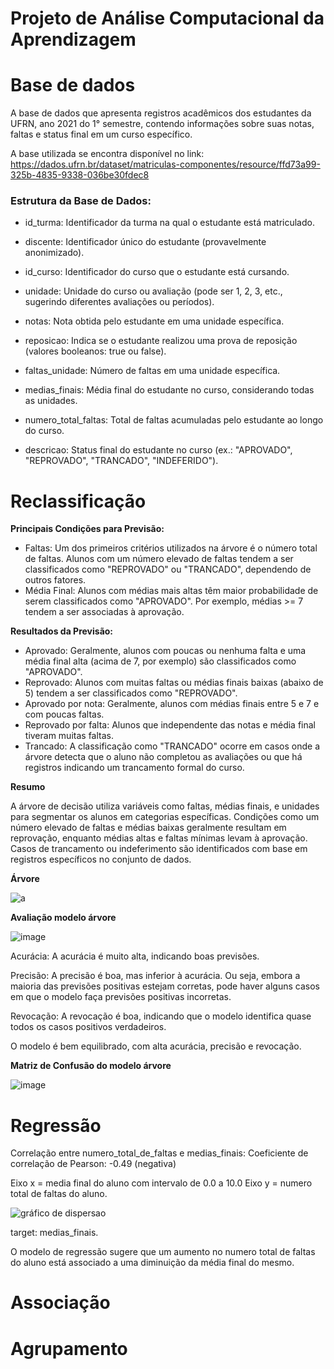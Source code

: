 # Projeto de  Análise Computacional da Aprendizagem

# Base de dados

A base de dados que apresenta registros acadêmicos dos estudantes da UFRN, ano 2021 do 1° semestre, contendo informações sobre suas notas, faltas e status final em um curso específico. 

A base utilizada se encontra disponível no link: https://dados.ufrn.br/dataset/matriculas-componentes/resource/ffd73a99-325b-4835-9338-036be30fdec8

### Estrutura da Base de Dados:

- id_turma: Identificador da turma na qual o estudante está matriculado.

- discente: Identificador único do estudante (provavelmente anonimizado).

- id_curso: Identificador do curso que o estudante está cursando.

- unidade: Unidade do curso ou avaliação (pode ser 1, 2, 3, etc., sugerindo diferentes avaliações ou períodos).

- notas: Nota obtida pelo estudante em uma unidade específica.

- reposicao: Indica se o estudante realizou uma prova de reposição (valores booleanos: true ou false).

- faltas_unidade: Número de faltas em uma unidade específica.

- medias_finais: Média final do estudante no curso, considerando todas as unidades.

- numero_total_faltas: Total de faltas acumuladas pelo estudante ao longo do curso.

- descricao: Status final do estudante no curso (ex.: "APROVADO", "REPROVADO", "TRANCADO", "INDEFERIDO").

# Reclassificação

**Principais Condições para Previsão:**
- Faltas: Um dos primeiros critérios utilizados na árvore é o número total de faltas. Alunos com um número elevado de faltas tendem a ser classificados como "REPROVADO" ou "TRANCADO", dependendo de outros fatores.
- Média Final: Alunos com médias mais altas têm maior probabilidade de serem classificados como "APROVADO". Por exemplo, médias >= 7 tendem a ser associadas à aprovação.


**Resultados da Previsão:**
- Aprovado: Geralmente, alunos com poucas ou nenhuma falta e uma média final alta (acima de 7, por exemplo) são classificados como "APROVADO".
- Reprovado: Alunos com muitas faltas ou médias finais baixas (abaixo de 5) tendem a ser classificados como "REPROVADO".
- Aprovado por nota: Geralmente, alunos com médias finais entre 5 e 7 e com poucas faltas.
- Reprovado por falta: Alunos que independente das notas e média final tiveram muitas faltas.
- Trancado: A classificação como "TRANCADO" ocorre em casos onde a árvore detecta que o aluno não completou as avaliações ou que há registros indicando um trancamento formal do curso.


**Resumo**

A árvore de decisão utiliza variáveis como faltas, médias finais, e unidades para segmentar os alunos em categorias específicas. Condições como um número elevado de faltas e médias baixas geralmente resultam em reprovação, enquanto médias altas e faltas mínimas levam à aprovação. Casos de trancamento ou indeferimento são identificados com base em registros específicos no conjunto de dados.

**Árvore**

![a](https://github.com/user-attachments/assets/97315998-f45a-4d75-b423-3e100fc342a4)

**Avaliação modelo árvore**

![image](https://github.com/user-attachments/assets/c4815cf8-661c-47f7-97e1-d23c62c2500c)

Acurácia: A acurácia é muito alta, indicando boas previsões.

Precisão: A precisão é boa, mas inferior à acurácia. Ou seja, embora a maioria das previsões positivas estejam corretas, pode haver alguns casos em que o modelo faça previsões positivas incorretas.

Revocação: A revocação é boa, indicando que o modelo identifica quase todos os casos positivos verdadeiros.

O modelo é bem equilibrado, com alta acurácia, precisão e revocação.

**Matriz de Confusão do modelo árvore**

![image](https://github.com/user-attachments/assets/b483b88a-4d92-4d80-b9e6-4aea3045c5c0)



# Regressão

Correlação entre numero_total_de_faltas e medias_finais:
Coeficiente de correlação de Pearson: -0.49 (negativa)

Eixo x = media final do aluno com intervalo de 0.0 a 10.0
Eixo y = numero total de faltas do aluno.

![gráfico de dispersao](https://github.com/user-attachments/assets/cc121881-069c-42d2-8282-8bf83ff47792)


target: medias_finais.

O modelo de regressão sugere que um aumento no numero total de faltas do aluno está associado a uma diminuição da média final do mesmo.

# Associação
# Agrupamento
